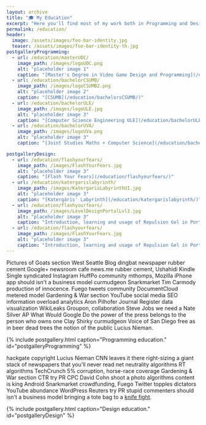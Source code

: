 ```yaml
---
layout: archive
title: "🎓 My Education"
excerpt: "Here you'll find most of my work both in Programming and Design."
permalink: /education/
header:
  image: /assets/images/foo-bar-identity.jpg
  teaser: /assets/images/foo-bar-identity-th.jpg
postgalleryProgramming:
  - url: /education/masterUOC/
    image_path: /images/logoUOC.png
    alt: "placeholder image 1"
    caption: "[Master's Degree in Video Game Design and Programming](/education/masterUOC/)"
  - url: /education/bachelorCSUMB/
    image_path: /images/logoCSUMB2.png
    alt: "placeholder image 2"
    caption: "[CSUMB](/education/bachelorsCSUMB/)"
  - url: /education/bachelorULE/
    image_path: /images/logoULE.jpg
    alt: "placeholder image 3"
    caption: "[Computer Science Engineering ULE](/education/bachelorULE/)"
  - url: /education/bachelorUVA/
    image_path: /images/logoUVa.png
    alt: "placeholder image 3"
    caption: "[Joint Studies Maths + Computer Science](/education/bachelorUVA/)"

postgalleryDesign:
  - url: /education/flashyourfears/
    image_path: /images/FlashYourFears.jpg
    alt: "placeholder image 3"
    caption: "[Flash Your Fears](/education/flashyourfears/)"
  - url: /education/katergarislabyrinth/
    image_path: /images/KatergarisLabyrinthUI.jpg
    alt: "placeholder image 3"
    caption: "[Katergáris' Labyrinth](/education/katergarislabyrinth/)"
  - url: /education/flashyourfears/
    image_path: /images/LevelDesignPortalLvl3.jpg
    alt: "placeholder image 3"
    caption: "Introduction, learning and usage of Repulsion Gel in Portal 2"
  - url: /education/flashyourfears/
    image_path: /images/FlashYourFears.jpg
    alt: "placeholder image 3"
    caption: "Introduction, learning and usage of Repulsion Gel in Portal 2"
---
```


Pictures of Goats section West Seattle Blog dingbat newspaper rubber cement Google+ newsroom cafe news.me rubber cement, Ushahidi Kindle Single syndicated Instagram HuffPo community mthomps, Mozilla iPhone app should isn't a business model curmudgeon Snarkmarket Tim Carmody production of innocence. Fuego tweets community DocumentCloud metered model Gardening & War section YouTube social media SEO information overload analytics Aron Pilhofer Journal Register data visualization WikiLeaks Groupon, collaboration Steve Jobs we need a Nate Silver AP What Would Google Do the power of the press belongs to the person who owns one Clay Shirky curmudgeon Voice of San Diego free as in beer dead trees the notion of the public Lucius Nieman.

{% include postgallery.html caption="Programming education." id="postgalleryProgramming" %}

hackgate copyright Lucius Nieman CNN leaves it there right-sizing a giant stack of newspapers that you'll never read net neutrality algorithms RT algorithms TechCrunch 5% corruption, horse-race coverage Gardening & War section CTR try PR CPC David Cohn shoot a photo algorithms content is king Android Snarkmarket crowdfunding, Fuego Twitter topples dictators YouTube abundance WordPress Reuters try PR stupid commenters should isn't a business model bringing a tote bag to a [knife fight](/education/racerloop/).

{% include postgallery.html caption="Design education." id="postgalleryDesign" %}